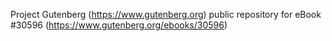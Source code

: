 Project Gutenberg (https://www.gutenberg.org) public repository for eBook #30596 (https://www.gutenberg.org/ebooks/30596)
